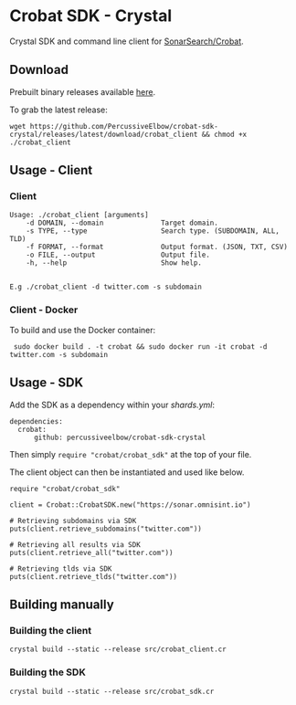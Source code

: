# Crobat SDK - Crystal

Crystal SDK and command line client for [SonarSearch/Crobat](https://github.com/Cgboal/SonarSearch).

## Download
Prebuilt binary releases available [here](https://github.com/PercussiveElbow/crobat-sdk-crystal/releases).

To grab the latest release:

```wget https://github.com/PercussiveElbow/crobat-sdk-crystal/releases/latest/download/crobat_client && chmod +x ./crobat_client```

## Usage - Client

### Client

```
Usage: ./crobat_client [arguments]
    -d DOMAIN, --domain              Target domain.
    -s TYPE, --type                  Search type. (SUBDOMAIN, ALL, TLD)
    -f FORMAT, --format              Output format. (JSON, TXT, CSV)
    -o FILE, --output                Output file.
    -h, --help                       Show help.


E.g ./crobat_client -d twitter.com -s subdomain
```

### Client - Docker
To build and use the Docker container:
```
 sudo docker build . -t crobat && sudo docker run -it crobat -d twitter.com -s subdomain
```

## Usage - SDK
Add the SDK as a dependency within your _shards.yml_:
```
dependencies:
  crobat:
      github: percussiveelbow/crobat-sdk-crystal
```
Then simply  `require "crobat/crobat_sdk"` at the top of your file.

The client object can then be instantiated and used like below. 
```
require "crobat/crobat_sdk"

client = Crobat::CrobatSDK.new("https://sonar.omnisint.io")

# Retrieving subdomains via SDK
puts(client.retrieve_subdomains("twitter.com"))

# Retrieving all results via SDK
puts(client.retrieve_all("twitter.com"))

# Retrieving tlds via SDK
puts(client.retrieve_tlds("twitter.com"))
```

## Building manually
### Building the client
```
crystal build --static --release src/crobat_client.cr
```

### Building the SDK
```
crystal build --static --release src/crobat_sdk.cr
```

